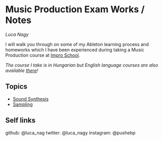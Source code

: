 # Music Production Exam Works / Notes
*Luca Nagy*

I will walk you through on some of my Ableton learning process and homeworks which I have been experienced during taking a Music Production course at [Impro School](https://www.improschool.com). 

*The course I take is in Hungarian but English language courses are also available [there](https://www.improschool.com/all)!*

## Topics
- [Sound Synthesis](https://lucanag.github.io/Synthesis/)
- [Sampling](https://lucanag.github.io/Sampling/)

## Self links
github: @luca_nag
twitter: @luca_nagy
instagram: @pushebp
